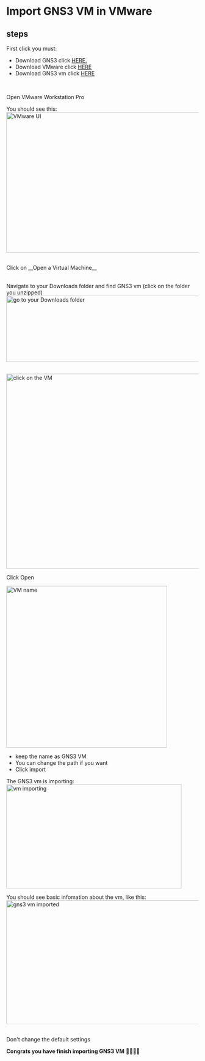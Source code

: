# Import GNS3 VM in VMware

## steps

First click you must: <br>
- Download GNS3 click <a href="https://github.com/dayseanm04/network/blob/main/GNS3/Get-Started/Download%20GNS3.md">HERE.</a>
- Download VMware click <a href="https://github.com/dayseanm04/network/blob/main/GNS3/Get-Started/Download%20VMware.md">HERE</a>
- Download GNS3 vm click <a href="https://github.com/dayseanm04/network/blob/main/GNS3/Get-Started/Download%20GNS3%20vm.md">HERE </a>

<br/>

Open VMware Workstation Pro


You should see this: 
<img width="945" height="367" alt="VMware UI" src="https://github.com/user-attachments/assets/4e6424bd-1c36-4fc6-9f22-663978d9a0f7" />
<br/>

<br/>
Click on __Open a Virtual Machine__
<br/>
<br/>

Navigate to your Downloads folder and find GNS3 vm (click on the folder you unzipped) <br/>
<img width="568" height="173" alt="go to your Downloads folder" src="https://github.com/user-attachments/assets/35654245-509c-456d-8f52-dcc5a3584e73" />

<br/>
<img width="788" height="510" alt="click on the VM" src="https://github.com/user-attachments/assets/40ce93eb-6378-41f1-a551-14c6e9776697" />

Click Open

<img width="421" height="423" alt="VM name" src="https://github.com/user-attachments/assets/a3f0a5e3-23aa-4320-a053-2a6cfdd60f74" />


- keep the name as GNS3 VM
- You can change the path if you want
- Click import

The GNS3 vm is importing: <br/>
<img width="459" height="272" alt="vm importing" src="https://github.com/user-attachments/assets/6b183468-4c5f-43a3-9d46-2415ae135871" />


You should see basic infomation about the vm, like this: <br/>
<img width="526" height="324" alt="gns3 vm imported" src="https://github.com/user-attachments/assets/a73ee83b-8157-413a-a17e-495236178397" />


<br/> Don't change the default settings

**Congrats you have finish importing GNS3 VM** 🎉🥳🎉🥳
